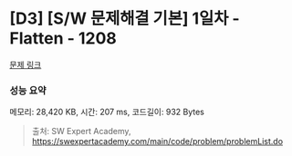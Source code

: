 # [D3] [S/W 문제해결 기본] 1일차 - Flatten - 1208 

[문제 링크](https://swexpertacademy.com/main/code/problem/problemDetail.do?contestProbId=AV139KOaABgCFAYh) 

### 성능 요약

메모리: 28,420 KB, 시간: 207 ms, 코드길이: 932 Bytes



> 출처: SW Expert Academy, https://swexpertacademy.com/main/code/problem/problemList.do